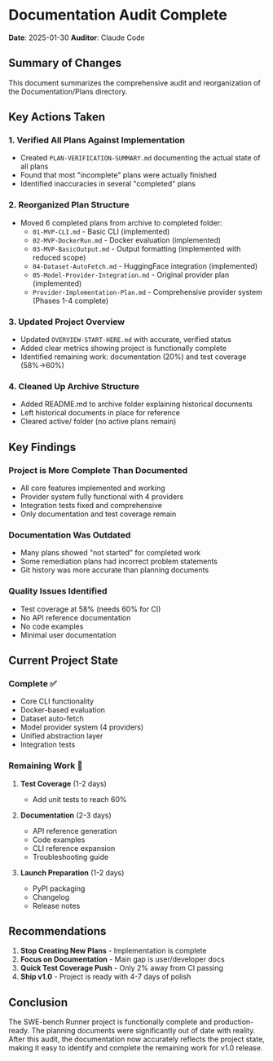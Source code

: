 # Documentation Audit Complete

**Date**: 2025-01-30
**Auditor**: Claude Code

## Summary of Changes

This document summarizes the comprehensive audit and reorganization of the Documentation/Plans directory.

## Key Actions Taken

### 1. Verified All Plans Against Implementation
- Created `PLAN-VERIFICATION-SUMMARY.md` documenting the actual state of all plans
- Found that most "incomplete" plans were actually finished
- Identified inaccuracies in several "completed" plans

### 2. Reorganized Plan Structure
- Moved 6 completed plans from archive to completed folder:
  - `01-MVP-CLI.md` - Basic CLI (implemented)
  - `02-MVP-DockerRun.md` - Docker evaluation (implemented)
  - `03-MVP-BasicOutput.md` - Output formatting (implemented with reduced scope)
  - `04-Dataset-AutoFetch.md` - HuggingFace integration (implemented)
  - `05-Model-Provider-Integration.md` - Original provider plan (implemented)
  - `Provider-Implementation-Plan.md` - Comprehensive provider system (Phases 1-4 complete)

### 3. Updated Project Overview
- Updated `OVERVIEW-START-HERE.md` with accurate, verified status
- Added clear metrics showing project is functionally complete
- Identified remaining work: documentation (20%) and test coverage (58%→60%)

### 4. Cleaned Up Archive Structure
- Added README.md to archive folder explaining historical documents
- Left historical documents in place for reference
- Cleared active/ folder (no active plans remain)

## Key Findings

### Project is More Complete Than Documented
- All core features implemented and working
- Provider system fully functional with 4 providers
- Integration tests fixed and comprehensive
- Only documentation and test coverage remain

### Documentation Was Outdated
- Many plans showed "not started" for completed work
- Some remediation plans had incorrect problem statements
- Git history was more accurate than planning documents

### Quality Issues Identified
- Test coverage at 58% (needs 60% for CI)
- No API reference documentation
- No code examples
- Minimal user documentation

## Current Project State

### Complete ✅
- Core CLI functionality
- Docker-based evaluation
- Dataset auto-fetch
- Model provider system (4 providers)
- Unified abstraction layer
- Integration tests

### Remaining Work 🔴
1. **Test Coverage** (1-2 days)
   - Add unit tests to reach 60%
   
2. **Documentation** (2-3 days)
   - API reference generation
   - Code examples
   - CLI reference expansion
   - Troubleshooting guide

3. **Launch Preparation** (1-2 days)
   - PyPI packaging
   - Changelog
   - Release notes

## Recommendations

1. **Stop Creating New Plans** - Implementation is complete
2. **Focus on Documentation** - Main gap is user/developer docs
3. **Quick Test Coverage Push** - Only 2% away from CI passing
4. **Ship v1.0** - Project is ready with 4-7 days of polish

## Conclusion

The SWE-bench Runner project is functionally complete and production-ready. The planning documents were significantly out of date with reality. After this audit, the documentation now accurately reflects the project state, making it easy to identify and complete the remaining work for v1.0 release.